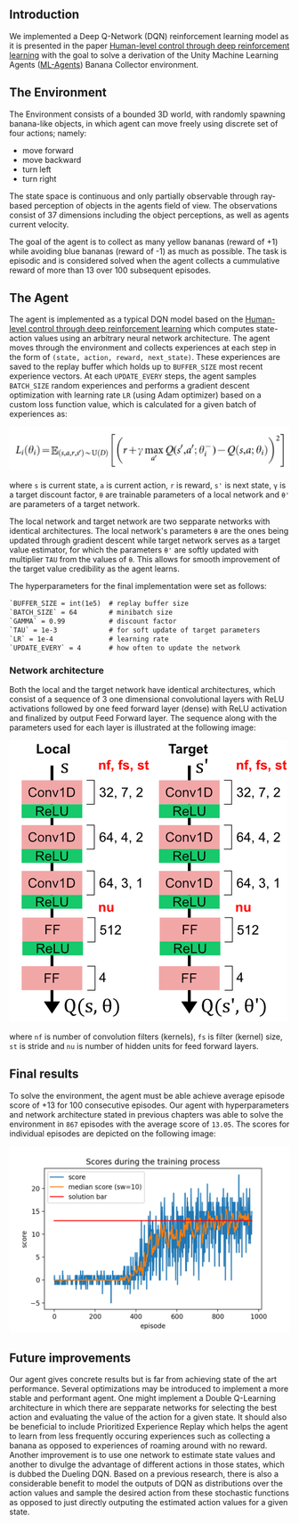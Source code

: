 ## Introduction
We implemented a Deep Q-Network (DQN) reinforcement learning model as it is presented 
in the paper [Human-level control through deep reinforcement learning](https://web.stanford.edu/class/psych209/Readings/MnihEtAlHassibis15NatureControlDeepRL.pdf) 
with the goal to solve a derivation of the Unity Machine Learning Agents 
([ML-Agents](https://github.com/Unity-Technologies/ml-agents)) Banana Collector environment.

## The Environment
The Environment consists of a bounded 3D world, with randomly spawning banana-like objects,
in which agent can move freely using discrete
set of four actions; namely:
 - move forward
 - move backward
 - turn left 
 - turn right 

The state space is continuous and only partially observable through ray-based perception of objects in the agents field of view.
The observations consist of 37 dimensions including the object perceptions, as well as agents current velocity.

The goal of the agent is to collect as many yellow bananas (reward of +1) while avoiding blue bananas
(reward of -1) as much as possible. The task is episodic and is considered solved when the agent
collects a cummulative reward of more than 13 over 100 subsequent episodes.

## The Agent
The agent is implemented as a typical DQN model based on the [Human-level control through deep reinforcement learning](https://web.stanford.edu/class/psych209/Readings/MnihEtAlHassibis15NatureControlDeepRL.pdf)
which computes state-action values using an arbitrary neural network architecture.
The agent moves through the environment and collects experiences at each step in the form of `(state, action, reward, next_state)`.
These experiences are saved to the replay buffer which holds up to `BUFFER_SIZE` most recent experience vectors.
At each `UPDATE_EVERY` steps, the agent samples `BATCH_SIZE` random experiences and performs a gradient descent optimization
with learning rate `LR` (using Adam optimizer) based on a custom loss function value, which is calculated for a given batch of experiences as:

![Loss function equation](.\img\loss.png)

where `s` is current state, `a` is current action, `r` is reward, `s'` is next state, `γ` is a target discount factor, 
`θ` are trainable parameters of a local network and `θ'` are parameters of a target network.

The local network and target network are two sepparate networks with identical architectures. The local network's parameters
 `θ` are the ones being updated through gradient descent while target network serves as a target value estimator, for which
 the parameters `θ'` are softly updated with multiplier `TAU` from the values of `θ`. This allows for smooth improvement of 
 the target value credibility as the agent learns.

The hyperparameters for the final implementation were set as follows:
 ```
`BUFFER_SIZE = int(1e5)  # replay buffer size
`BATCH_SIZE` = 64        # minibatch size
`GAMMA` = 0.99           # discount factor
`TAU` = 1e-3             # for soft update of target parameters
`LR` = 1e-4              # learning rate
`UPDATE_EVERY` = 4       # how often to update the network
```

### Network architecture
Both the local and the target network have identical architectures, which consist of a sequence of 3 one dimensional convolutional layers
with ReLU activations followed by one feed forward layer (dense) with ReLU activation and finalized by output Feed Forward layer.
The sequence along with the parameters used for each layer is illustrated at the following image:

![Network architectures](.\img\architecture.png)

where `nf` is number of convolution filters (kernels), `fs` is filter (kernel) size, `st` is stride
and `nu` is number of hidden units for feed forward layers. 

## Final results
To solve the environment, the agent must be able achieve average episode score of +13 for 100 consecutive episodes.
Our agent with hyperparameters and network architecture stated in previous chapters was able to solve the environment
in `867` episodes with the average score of `13.05`. The scores for individual episodes are depicted on the following image:

![Final agent scores](.\img\scores.png)

## Future improvements
Our agent gives concrete results but is far from achieving state of the art performance.
Several optimizations may be introduced to implement a more stable and performant agent. 
One might implement a Double Q-Learning architecture in which there are sepparate networks for 
selecting the best action and evaluating the value of the action for a given state. It should also
be beneficial to include Prioritized Experience Replay which helps the agent to learn from
less frequently occuring experiences such as collecting a banana as opposed to experiences of roaming 
around with no reward. Another improvement is to use one network to estimate state values and another
to divulge the advantage of different actions in those states, which is dubbed the Dueling DQN. Based
on a previous research, there is also a considerable benefit to model the outputs of DQN as distributions
over the action values and sample the desired action from these stochastic functions
as opposed to just directly outputing the estimated action values for a given state.